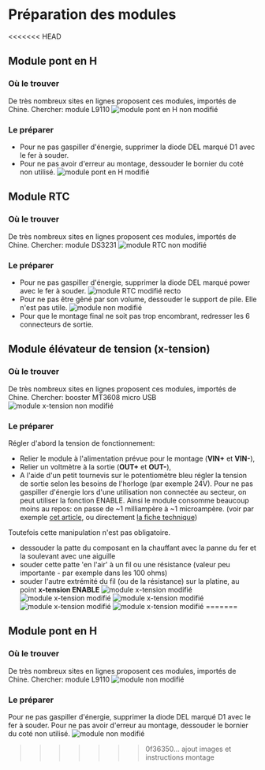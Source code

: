 # Préparation des modules
<<<<<<< HEAD
## Module pont en H
### Où le trouver
De très nombreux sites en lignes proposent ces modules, importés de Chine. Chercher: module L9110
![module pont en H non modifié](../PHOTOS/modules/pontH-nonModifié.JPG)
### Le préparer
 - Pour ne pas gaspiller d'énergie, supprimer la diode DEL marqué D1 avec le fer à souder.
 - Pour ne pas avoir d'erreur au montage, dessouder le bornier du coté non utilisé.
![module pont en H modifié](../PHOTOS/modules/pontH-modifié.JPG)
## Module RTC
### Où le trouver
De très nombreux sites en lignes proposent ces modules, importés de Chine. Chercher: module DS3231
![module RTC non modifié](../PHOTOS/modules/RTC-nonModifié.JPG)
### Le préparer
 - Pour ne pas gaspiller d'énergie, supprimer la diode DEL marqué power avec le fer à souder.
![module RTC modifié recto](../PHOTOS/modules/RTC-rectoModifié.JPG)
 - Pour ne pas être gêné par son volume, dessouder le support de pile. Elle n'est pas utile.
![module non modifié](../PHOTOS/modules/RTC-versoModifié.JPG)
 - Pour que le montage final ne soit pas trop encombrant, redresser les 6 connecteurs de sortie.
## Module élévateur de tension (x-tension)
### Où le trouver
De très nombreux sites en lignes proposent ces modules, importés de Chine. Chercher: booster MT3608 micro USB
![module x-tension non modifié](../PHOTOS/modules/x-tension-nonModifié.JPG)
### Le préparer
Régler d'abord la tension de fonctionnement:
 - Relier le module à l'alimentation prévue pour le montage (**VIN+** et **VIN-**),
 - Relier un voltmètre à la sortie (**OUT+** et **OUT-**),
 - A l'aide d'un petit tournevis sur le potentiomètre bleu régler la tension de sortie selon les besoins de l'horloge (par exemple 24V).
Pour ne pas gaspiller d'énergie lors d'une utilisation non connectée au secteur, on peut utiliser la fonction ENABLE.
Ainsi le module consomme beaucoup moins au repos: on passe de ~1 milliampère à ~1 microampère.
(voir par exemple [cet article](https://hackaday.com/2019/01/27/reworking-mt3608-boost-converters-for-lower-idle-current-draw/), ou 
directement [la fiche technique](https://www.olimex.com/Products/Breadboarding/BB-PWR-3608/resources/MT3608.pdf))

Toutefois cette manipulation n'est pas obligatoire.
 - dessouder la patte du composant en la chauffant avec la panne du fer et la soulevant avec une aiguille
 - souder cette patte 'en l'air' à un fil ou une résistance (valeur peu importante - par exemple dans les 100 ohms)
 - souder l'autre extrémité du fil (ou de la résistance) sur la platine, au point **x-tension ENABLE**
![module x-tension modifié](../PHOTOS/modules/x-tension-modifié-1.JPG)
![module x-tension modifié](../PHOTOS/modules/x-tension-modifié-2a.JPG)
![module x-tension modifié](../PHOTOS/modules/x-tension-modifié-2b.JPG)
![module x-tension modifié](../PHOTOS/modules/x-tension-modifié-3a.JPG)
![module x-tension modifié](../PHOTOS/modules/x-tension-modifié-3b.JPG)
=======

## Module pont en H

### Où le trouver
De très nombreux sites en lignes proposent ces modules, importés de Chine. Chercher: module L9110
![module non modifié](../PHOTOS/modules/pontH-nonModifié.JPG)
### Le préparer
Pour ne pas gaspiller d'énergie, supprimer la diode DEL marqué D1 avec le fer à souder.
Pour ne pas avoir d'erreur au montage, dessouder le bornier du coté non utilisé.
![module non modifié](../PHOTOS/modules/pontH-modifié.JPG)


>>>>>>> 0f36350... ajout images et instructions montage


